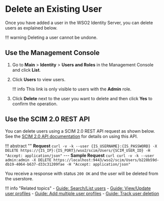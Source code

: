 # Delete an Existing User

Once you have added a user in the WSO2 Identity Server, you can delete users as explained below.

!!! warning
    Deleting a user cannot be undone.

## Use the Management Console

1.  Go to **Main** > **Identity** > **Users and Roles** in the Management Console and click **List**.

2.  Click **Users** to view users.

    !!! info
        This link is only visible to users with the **Admin** role.  

3.  Click **Delete** next to the user you want to delete and then click **Yes** to confirm the operation.

## Use the SCIM 2.0 REST API

You can delete users using a SCIM 2.0 REST API request as shown below. See the [SCIM 2.0 API documentation]({{base_path}}/apis/scim2-rest-apis) for details on using this API.

!!! abstract ""
    **Request**
    ```
    curl -v -k --user {IS_USERNAME}:{IS_PASSWORD} -X DELETE https://{IS_IP}:{IS_PORT}/wso2/scim/Users/{SCIM_USER_ID} -H "Accept: application/json"
    ```
    ---
     **Sample Request**
    ```curl
    curl -v -k --user admin:admin -X DELETE https://localhost:9443/wso2/scim/Users/b228b59d-db19-4064-b637-d33c31209fae -H "Accept: application/json"
    ```

You receive a response with status `200 OK` and the user will be deleted from the userstore.
    
!!! info "Related topics"
    - [Guide: Search/List users]({{base_path}}/guides/identity-lifecycles/search-users)
    - [Guide: View/Update user profiles]({{base_path}}/guides/identity-lifecycles/update-profile)
    - [Guide: Add multiple user profiles]({{base_path}}/guides/identity-lifecycles/customize-profiles)
    - [Guide: Track user deletion]({{base_path}}/guides/identity-lifecycles/track-deletion)